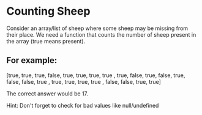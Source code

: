 <h1> Counting Sheep </h1>

Consider an array/list of sheep where some sheep may be missing from their place. We need a function that counts the number of sheep present in the array (true means present).

<h2>For example:</h2>

[true,  true,  true,  false,
  true,  true,  true,  true ,
  true,  false, true,  false,
  true,  false, false, true ,
  true,  true,  true,  true ,
  false, false, true,  true]
  
The correct answer would be 17.

Hint: Don't forget to check for bad values like null/undefined
